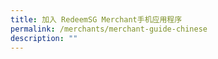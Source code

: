 ```yaml
---
title: 加入 RedeemSG Merchant手机应用程序
permalink: /merchants/merchant-guide-chinese
description: ""
---
```

